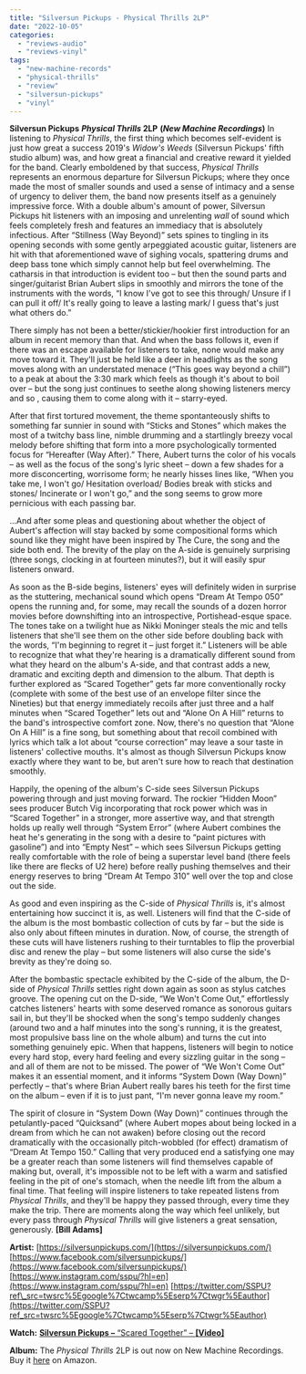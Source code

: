 ```yaml
---
title: "Silversun Pickups - Physical Thrills 2LP"
date: "2022-10-05"
categories: 
  - "reviews-audio"
  - "reviews-vinyl"
tags: 
  - "new-machine-records"
  - "physical-thrills"
  - "review"
  - "silversun-pickups"
  - "vinyl"
---
```


**Silversun Pickups** **_Physical Thrills_ 2LP** **(_New Machine Recordings_)** In listening to _Physical Thrills_, the first thing which becomes self-evident is just how great a success 2019's _Widow's Weeds_ (Silversun Pickups' fifth studio album) was, and how great a financial and creative reward it yielded for the band. Clearly emboldened by that success, _Physical Thrills_ represents an enormous departure for Silversun Pickups; where they once made the most of smaller sounds and used a sense of intimacy and a sense of urgency to deliver them, the band now presents itself as a genuinely impressive force. With a double album's amount of power, Silversun Pickups hit listeners with an imposing and unrelenting _wall_ of sound which feels completely fresh and features an immediacy that is absolutely infectious. After “Stillness (Way Beyond)” sets spines to tingling in its opening seconds with some gently arpeggiated acoustic guitar, listeners are hit with that aforementioned wave of sighing vocals, spattering drums and deep bass tone which simply cannot help but feel overwhelming. The catharsis in that introduction is evident too – but then the sound parts and singer/guitarist Brian Aubert slips in smoothly and mirrors the tone of the instruments with the words, “I know I've got to see this through/ Unsure if I can pull it off/ It's really going to leave a lasting mark/ I guess that's just what others do.”

There simply has not been a better/stickier/hookier first introduction for an album in recent memory than that. And when the bass follows it, even if there was an escape available for listeners to take, none would make any move toward it. They'll just be held like a deer in headlights as the song moves along with an understated menace (“This goes way beyond a chill”) to a peak at about the 3:30 mark which feels as though it's about to boil over – but the song just continues to seethe along showing listeners mercy and so , causing them to come along with it – starry-eyed.

After that first tortured movement, the theme spontanteously shifts to something far sunnier in sound with “Sticks and Stones” which makes the most of a twitchy bass line, nimble drumming and a startlingly breezy vocal melody before shifting that form into a more psychologically tormented focus for “Hereafter (Way After).” There, Aubert turns the color of his vocals – as well as the focus of the song's lyric sheet – down a few shades for a more disconcerting, worrisome form; he nearly hisses lines like, “When you take me, I won't go/ Hesitation overload/ Bodies break with sticks and stones/ Incinerate or I won't go,” and the song seems to grow more pernicious with each passing bar.

...And after some pleas and questioning about whether the object of Aubert's affection will stay backed by some compositional forms which sound like they might have been inspired by The Cure, the song and the side both end. The brevity of the play on the A-side is genuinely surprising (three songs, clocking in at fourteen minutes?), but it will easily spur listeners onward.

As soon as the B-side begins, listeners' eyes will definitely widen in surprise as the stuttering, mechanical sound which opens “Dream At Tempo 050” opens the running and, for some, may recall the sounds of a dozen horror movies before downshifting into an introspective, Portishead-esque space. The tones take on a twilight hue as Nikki Moninger steals the mic and tells listeners that she'll see them on the other side before doubling back with the words, “I'm beginning to regret it – just forget it.” Listeners will be able to recognize that what they're hearing is a dramatically different sound from what they heard on the album's A-side, and that contrast adds a new, dramatic and exciting depth and dimension to the album. That depth is further explored as “Scared Together” gets far more conventionally rocky (complete with some of the best use of an envelope filter since the Nineties) but that energy immediately recoils after just three and a half minutes when “Scared Together” lets out and “Alone On A Hill” returns to the band's introspective comfort zone. Now, there's no question that “Alone On A Hill” is a fine song, but something about that recoil combined with lyrics which talk a lot about “course correction” may leave a sour taste in listeners' collective mouths. It's almost as though Silversun Pickups know exactly where they want to be, but aren't sure how to reach that destination smoothly.

Happily, the opening of the album's C-side sees Silversun Pickups powering through and just moving forward. The rockier “Hidden Moon” sees producer Butch Vig incorporating that rock power which was in “Scared Together” in a stronger, more assertive way, and that strength holds up really well through “System Error” (where Aubert combines the heat he's generating in the song with a desire to “paint pictures with gasoline”) and into “Empty Nest” – which sees Silversun Pickups getting really comfortable with the role of being a superstar level band (there feels like there are flecks of U2 here) before really pushing themselves and their energy reserves to bring “Dream At Tempo 310” well over the top and close out the side.

As good and even inspiring as the C-side of _Physical Thrills_ is, it's almost entertaining how succinct it is, as well. Listeners will find that the C-side of the album is the most bombastic collection of cuts by far – but the side is also only about fifteen minutes in duration. Now, of course, the strength of these cuts will have listeners rushing to their turntables to flip the proverbial disc and renew the play – but some listeners will also curse the side's brevity as they're doing so.

After the bombastic spectacle exhibited by the C-side of the album, the D-side of _Physical Thrills_ settles right down again as soon as stylus catches groove. The opening cut on the D-side, “We Won't Come Out,” effortlessly catches listeners' hearts with some deserved romance as sonorous guitars sail in, but they'll be shocked when the song's tempo suddenly changes (around two and a half minutes into the song's running, it is the greatest, most propulsive bass line on the whole album) and turns the cut into something genuinely epic. When that happens, listeners will begin to notice every hard stop, every hard feeling and every sizzling guitar in the song – and all of them are not to be missed. The power of “We Won't Come Out” makes it an essential moment, and it informs “System Down (Way Down)” perfectly – that's where Brian Aubert really bares his teeth for the first time on the album – even if it is to just pant, “I'm never gonna leave my room.”

The spirit of closure in “System Down (Way Down)” continues through the petulantly-paced “Quicksand” (where Aubert mopes about being locked in a dream from which he can not awaken) before closing out the record dramatically with the occasionally pitch-wobbled (for effect) dramatism of “Dream At Tempo 150.” Calling that very produced end a satisfying one may be a greater reach than some listeners will find themselves capable of making but, overall, it's impossible not to be left with a warm and satisfied feeling in the pit of one's stomach, when the needle lift from the album a final time. That feeling will inspire listeners to take repeated listens from _Physical Thrills_, and they'll be happy they passed through, every time they make the trip. There are moments along the way which feel unlikely, but every pass through _Physical Thrills_ will give listeners a great sensation, generously. **\[Bill Adams\]**

**Artist:** [https://silversunpickups.com/](https://silversunpickups.com/) [https://www.facebook.com/silversunpickups/](https://www.facebook.com/silversunpickups/) [https://www.instagram.com/sspu/?hl=en](https://www.instagram.com/sspu/?hl=en) [https://twitter.com/SSPU?ref\_src=twsrc%5Egoogle%7Ctwcamp%5Eserp%7Ctwgr%5Eauthor](https://twitter.com/SSPU?ref_src=twsrc%5Egoogle%7Ctwcamp%5Eserp%7Ctwgr%5Eauthor)

**Watch:** [**Silversun Pickups –** “Scared Together” – **\[Video\]**](https://www.youtube.com/watch?v=YkORKjMQgWg)

**Album:** The _Physical Thrills_ 2LP is out now on New Machine Recordings. Buy it [here](https://www.amazon.com/Physical-Thrills-Silversun-Pickups/dp/B0B5KV672C/ref=sr_1_1?keywords=silversun+pickups+physical+thrills+vinyl&qid=1664920041&qu=eyJxc2MiOiIxLjE0IiwicXNhIjoiMC4wMCIsInFzcCI6IjAuMDAifQ%3D%3D&sprefix=silversun+pickups+physical+thrills+%2Caps%2C120&sr=8-1) on Amazon.
